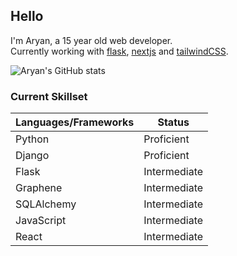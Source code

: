 ## Hello
I'm Aryan, a 15 year old web developer. <br />
Currently working with [flask](https://flask.palletsprojects.com/), [nextjs](https://nextjs.org/) and [tailwindCSS](https://tailwindcss.com/).
 
![Aryan's GitHub stats](https://github-readme-stats.vercel.app/api?username=aryan340&custom_title=Aryan's%20Stats&count_private=true&include_all_commits=true&hide=stars,issues&theme=react)

### Current Skillset
| Languages/Frameworks | Status       |
|----------------------|--------------|
| Python               | Proficient   |
| Django               | Proficient   |
| Flask                | Intermediate |
| Graphene             | Intermediate |
| SQLAlchemy           | Intermediate |
| JavaScript           | Intermediate |
| React                | Intermediate |

<!--
**aryan340/aryan340** is a ✨ _special_ ✨ repository because its `README.md` (this file) appears on your GitHub profile.

Here are some ideas to get you started:

- 🔭 I’m currently working on ...
- 🌱 I’m currently learning ...
- 👯 I’m looking to collaborate on ...
- 🤔 I’m looking for help with ...
- 💬 Ask me about ...
- 📫 How to reach me: ...
- 😄 Pronouns: ...
- ⚡ Fun fact: ...
-->
